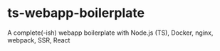 # ts-webapp-boilerplate
A complete(-ish) webapp boilerplate with Node.js (TS), Docker, nginx, webpack, SSR, React
